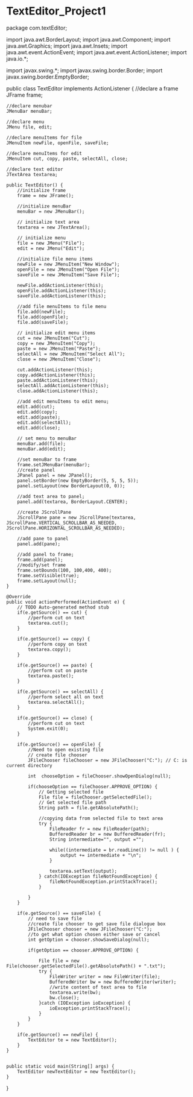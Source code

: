 # TextEditor_Project1
package com.textEditor;

import java.awt.BorderLayout;
import java.awt.Component;
import java.awt.Graphics;
import java.awt.Insets;
import java.awt.event.ActionEvent;
import java.awt.event.ActionListener;
import java.io.*;

import javax.swing.*;
import javax.swing.border.Border;
import javax.swing.border.EmptyBorder;

public class TextEditor implements ActionListener {
	//declare a frame
	JFrame frame;
	
	//declare menubar
	JMenuBar menuBar;
	
	//declare menu
	JMenu file, edit;
	
	//declare menuItems for file
	JMenuItem newFile, openFile, saveFile;
	
	//declare menuItems for edit
	JMenuItem cut, copy, paste, selectAll, close;
	
	//declare text editor
	JTextArea textarea;
	
	public TextEditor() {
		//initialize frame
		frame = new JFrame();
		
		//initialize menuBar
		menuBar = new JMenuBar();
		
		// initialize text area
		textarea = new JTextArea();
		
		// initialize menu
		file = new JMenu("File");
		edit = new JMenu("Edit");
		
		//initialize file menu items
		newFile = new JMenuItem("New Window");
		openFile = new JMenuItem("Open File");
		saveFile = new JMenuItem("Save File");
		
		newFile.addActionListener(this);
		openFile.addActionListener(this);
		saveFile.addActionListener(this);
		
		//add file menuItems to file menu
		file.add(newFile);
		file.add(openFile);
		file.add(saveFile);
		
		// initialize edit menu items
		cut = new JMenuItem("Cut");
		copy = new JMenuItem("Copy");
		paste = new JMenuItem("Paste");
		selectAll = new JMenuItem("Select All");
		close = new JMenuItem("Close");
		
		cut.addActionListener(this);
		copy.addActionListener(this);
		paste.addActionListener(this);
		selectAll.addActionListener(this);
		close.addActionListener(this);
		
		//add edit menuItems to edit menu;
		edit.add(cut);
		edit.add(copy);
		edit.add(paste);
		edit.add(selectAll);
		edit.add(close);
		
		// set menu to menuBar
		menuBar.add(file);
		menuBar.add(edit);
		
		//set menuBar to frame
		frame.setJMenuBar(menuBar);
		//create panel
		JPanel panel = new JPanel();
		panel.setBorder(new EmptyBorder(5, 5, 5, 5));
		panel.setLayout(new BorderLayout(0, 0));
		
		//add text area to panel;
		panel.add(textarea, BorderLayout.CENTER);
		
		//create JScrollPane
		JScrollPane pane = new JScrollPane(textarea, JScrollPane.VERTICAL_SCROLLBAR_AS_NEEDED, JScrollPane.HORIZONTAL_SCROLLBAR_AS_NEEDED);
		
		//add pane to panel
		panel.add(pane);
		
		//add panel to frame;
		frame.add(panel);
		//modify/set frame
		frame.setBounds(100, 100,400, 400);
		frame.setVisible(true);
		frame.setLayout(null);
	}
	
	@Override
	public void actionPerformed(ActionEvent e) {
		// TODO Auto-generated method stub
		if(e.getSource() == cut) {
			//perform cut on text
			textarea.cut();
		}
		
		if(e.getSource() == copy) {
			//perform copy on text
			textarea.copy();
		}
		
		if(e.getSource() == paste) {
			//perform cut on paste
			textarea.paste();
		}
		
		if(e.getSource() == selectAll) {
			//perform select all on text
			textarea.selectAll();
		}
		
		if(e.getSource() == close) {
			//perform cut on text
			System.exit(0);
		}
		
		if(e.getSource() == openFile) {
			//Need to open existing file
			// create file chooser
			JFileChooser fileChooser = new JFileChooser("C:"); // C: is current directory
			
			int  chooseOption = fileChooser.showOpenDialog(null);
			
			if(chooseOption == fileChooser.APPROVE_OPTION) {
				// Getting selected file
				File file = fileChooser.getSelectedFile();
				// Get selected file path
				String path = file.getAbsolutePath();
				
				//copying data from selected file to text area
				try {
					FileReader fr = new FileReader(path);
					BufferedReader br = new BufferedReader(fr);
					String intermediate="", output ="";
					
					while((intermediate = br.readLine()) != null ) {
						output += intermediate + "\n";
					}
					
					textarea.setText(output);
				} catch(IOException fileNotFoundException) {
					fileNotFoundException.printStackTrace();
				} 
			
			}
		}
		
		if(e.getSource() == saveFile) {
			// need to save file
			//create file chooser to get save file dialogue box
			JFileChooser chooser = new JFileChooser("C:");
			//to get what option chosen either save or cancel
			int getOption = chooser.showSaveDialog(null);
			
			if(getOption == chooser.APPROVE_OPTION) {
				
				File file = new File(chooser.getSelectedFile().getAbsolutePath() + ".txt");
				try {
					FileWriter writer = new FileWriter(file);
					BufferedWriter bw = new BufferedWriter(writer);
					//write content of text area to file
					textarea.write(bw);
					bw.close();
				}catch (IOException ioException) {
					ioException.printStackTrace();
				}
			}
		}
		
		if(e.getSource() == newFile) {
			TextEditor te = new TextEditor();
		}
	}
	
	
	public static void main(String[] args) {
		TextEditor newTextEditor = new TextEditor();
	}

	

}
